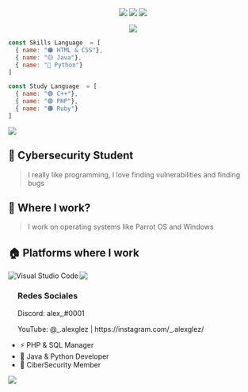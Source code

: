 <div align="center">
  <img src="https://img.shields.io/badge/-HTML-c58545?style=for-the-badge&logo=html5&logoColor=c58545&labelColor=282828">
  <img src="https://img.shields.io/badge/java-%23ED8B00.svg?style=for-the-badge&logo=java&logoColor=white">
  <img src="https://img.shields.io/badge/-Python-98b982?style=for-the-badge&logo=python&logoColor=98b982&labelColor=282828">
  
</div>
</p>

<p>
  <div align="center">
    <img src="https://readme-typing-svg.herokuapp.com?lines=Hi+Im+LucidCode">
    </div>
    </p>



```js
const Skills Language  = [
  { name: "🟠 HTML & CSS"},
  { name: "🟡 Java"},
  { name: "🔵 Python"}
]
```

```js
const Study Language  = [
  { name: "🟢 C++"},
  { name: "🟣 PHP"},
  { name: "🟤 Ruby"}
]
```
  

<a href="https://github.com/LucidCode007"><img src="https://user-images.githubusercontent.com/73097560/115834477-dbab4500-a447-11eb-908a-139a6edaec5c.gif"></a>

## 📐 Cybersecurity Student

>  I really like programming, I love finding vulnerabilities and finding bugs 

## 💼 Where I work?

> I work on operating systems like Parrot OS and Windows

## 🏠 Platforms where I work
<img align="left" alt="Visual Studio Code" src="https://img.shields.io/badge/-Visual%20Studio%20Code-blue?style=for-the-badge&logo=Visual%20Studio%20Code&logoColor=white"/>



<a href="https://github.com/LucidCode007"><img src="https://user-images.githubusercontent.com/73097560/115834477-dbab4500-a447-11eb-908a-139a6edaec5c.gif"></a>

<h3><img src="https://emoji.gg/assets/emoji/1343-arrowright.png" height="15px"> Redes Sociales </h3>

<div> </div>
<p><img src="https://emoji.gg/assets/emoji/7953-discord-lex.png" height="15px"> Discord: alex,,#0001</p>
<div> </div>
<p><img src="https://cdn3.emoji.gg/emojis/4281-instagram-logo.png" height="15px"> YouTube: @_.alexglez | https://instagram.com/_.alexglez/


  
- ⚡ PHP  & SQL Manager
- 🍷 Java & Python Developer
- 🐍 CiberSecurity Member
  
<a href="https://github.com/LucidCode007"><img src="https://user-images.githubusercontent.com/73097560/115834477-dbab4500-a447-11eb-908a-139a6edaec5c.gif"></a>
  
